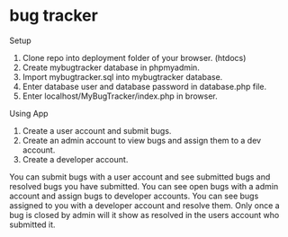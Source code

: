 # bug tracker

Setup

1. Clone repo into deployment folder of your browser. (htdocs)
2. Create mybugtracker database in phpmyadmin.
3. Import mybugtracker.sql into mybugtracker database.
4. Enter database user and database password in database.php file.
5. Enter localhost/MyBugTracker/index.php in browser.

Using App


1. Create a user account and submit bugs.
2. Create an admin account to view bugs and assign them to a dev account.
3. Create a developer account.


You can submit bugs with a user account and see submitted bugs and resolved bugs you have submitted.
You can see open bugs with a admin account and assign bugs to developer accounts.
You can see bugs assigned to you with a developer account and resolve them.
Only once a bug is closed by admin will it show as resolved in the users account who submitted it.
